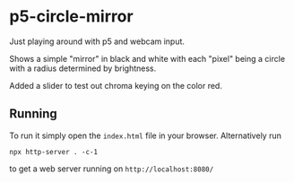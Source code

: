 # p5-circle-mirror

Just playing around with p5 and webcam input.

Shows a simple "mirror" in black and white with each "pixel" being a circle with a radius determined by brightness.

Added a slider to test out chroma keying on the color red.

## Running

To run it simply open the `index.html` file in your browser. Alternatively run

```npx http-server . -c-1```

to get a web server running on `http://localhost:8080/`
